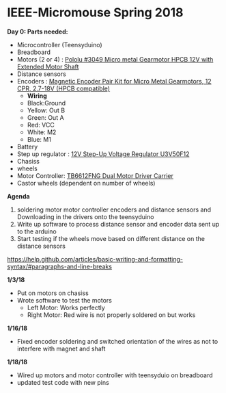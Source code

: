 # IEEE-Micromouse Spring 2018

**Day 0: Parts needed:**

- Microcontroller (Teensyduino)
- Breadboard
- Motors (2 or 4) : [Pololu #3049 Micro metal Gearmotor HPCB 12V with Extended Motor Shaft](https://www.pololu.com/product/3049)
- Distance sensors
- Encoders : [Magnetic Encoder Pair Kit for Micro Metal Gearmotors, 12 CPR, 2.7-18V (HPCB compatible)](https://www.pololu.com/product/3081)
  - **Wiring**
  - Black:Ground
  - Yellow: Out B
  - Green: Out A
  - Red: VCC
  - White: M2
  - Blue: M1
- Battery
- Step up regulator : [12V Step-Up Voltage Regulator U3V50F12](https://www.pololu.com/product/2568)
- Chasiss
- wheels
- Motor Controller: [TB6612FNG Dual Motor Driver Carrier](https://www.pololu.com/product/713)
- Castor wheels (dependent on number of wheels)

 **Agenda**

1. soldering motor motor controller encoders and distance sensors and Downloading in the drivers onto the teensyduino
2. Write up software to process distance sensor and encoder data sent up to the arduino
3. Start testing if the wheels move based on different distance on the distance sensors

https://help.github.com/articles/basic-writing-and-formatting-syntax/#paragraphs-and-line-breaks

**1/3/18**
- Put on motors on chasiss
- Wrote software to test the motors
  - Left Motor: Works perfectly
  - Right Motor: Red wire is not properly soldered on but works
  
**1/16/18**
- Fixed encoder soldering and switched orientation of the wires as not to interfere with magnet and shaft
  
**1/18/18**
- Wired up motors and motor controller with teensyduio on breadboard
- updated test code with new pins





